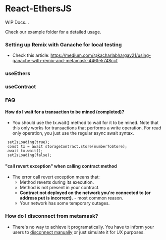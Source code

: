 # React-EthersJS

WIP Docs...

Check our example folder for a detailed usage.

### Setting up Remix with Ganache for local testing

- Check this article: https://medium.com/@kacharlabhargav21/using-ganache-with-remix-and-metamask-446fe5748ccf

### useEthers

### useContract

### FAQ

#### How do I wait for a transaction to be mined (completed)?

- You should use the tx.wait() method to wait for it to be mined. Note that this only works for transactions that performs a write operation. For read only operation, you just use the regular async await syntax.

```
 setIsLoading(true);
 const tx = await storageContract.store(numberToStore);
 await tx.wait();
 setIsLoading(false);
```

#### "call revert exception" when calling contract method

- The error call revert exception means that:
  - Method reverts during its execution.
  - Method is not present in your contract.
  - **Contract not deployed on the network you're connected to (or address put is incorrect).** - most common reason.
  - Your network has some temporary outages.

### How do I disconnect from metamask?

- There's no way to achieve it programatically. You have to inform your users to [disconnect manually](https://stackoverflow.com/questions/70378789/how-to-logout-from-metamask-account-in-reactjs-using-ethereum) or just simulate it for UX purposes.
